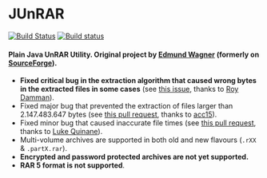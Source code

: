 JUnRAR
======

[![Build Status](https://travis-ci.org/Albertus82/JUnRAR.svg?branch=master)](https://travis-ci.org/Albertus82/JUnRAR)
[![Build status](https://ci.appveyor.com/api/projects/status/github/Albertus82/JUnRAR?branch=master&svg=true)](https://ci.appveyor.com/project/Albertus82/JUnRAR)

#### Plain Java UnRAR Utility. Original project by [Edmund Wagner](https://github.com/edmund-wagner/junrar) (formerly on [SourceForge](https://sourceforge.net)).

* **Fixed critical bug in the extraction algorithm that caused wrong bytes in the extracted files in some cases** (see [this issue](https://github.com/edmund-wagner/junrar/issues/36), thanks to [Roy Damman](https://github.com/RDamman)).
* Fixed major bug that prevented the extraction of files larger than 2.147.483.647 bytes (see [this pull request](https://github.com/junrar/junrar/pull/3), thanks to [acc15](https://github.com/acc15)).
* Fixed minor bug that caused inaccurate file times (see [this pull request](https://github.com/edmund-wagner/junrar/pull/20), thanks to [Luke Quinane](https://github.com/tmyroadctfig)).
* Multi-volume archives are supported in both old and new flavours (`.rXX` & `.partX.rar`).
* **Encrypted and password protected archives are not yet supported.**
* **RAR 5 format is not supported**.
